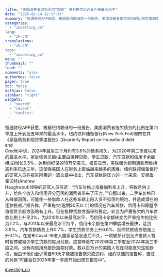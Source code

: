 ```yaml
---
title: "美国消费者财务困境“加剧” 债务拖欠达近五年来最高水平"
date: "2025-02-14 12:37:34"
summary: "智通财经APP获悉，根据纽约联储的一份报告，美国消费者拖欠债务的比例在第四季度上升到近五年来的最高..."
categories:
  - "investing_cn"
lang:
  - "zh-CN"
translations:
  - "zh-CN"
tags:
  - "investing_cn"
menu: ""
thumbnail: ""
lead: ""
comments: false
authorbox: false
pager: true
toc: false
mathjax: false
sidebar: "right"
widgets:
  - "search"
  - "recent"
  - "taglist"
---
```


智通财经APP获悉，根据纽约联储的一份报告，美国消费者拖欠债务的比例在第四季度上升到近五年来的最高水平。纽约联邦储备银行(New York Fed)周四在其《家庭债务和信贷季度报告》(Quarterly Report on Household debt   
and   
Credit)中说，2024年最后三个月约有3.6%的债务拖欠，为2020年第二季度以来的最高水平。家庭债务总额(主要由抵押贷款、学生贷款、汽车贷款和信用卡余额组成)增长0.5%，达到创纪录的18万亿美元。报告显示，美联储为抑制通胀而维持高利率已达三年，这使得美国人在财务上面临越来越多的困难。纽约联邦储备银行的研究人员在报告附带的一篇文章中指出，汽车贷款是压力的一个来源。安德鲁·霍沃特(Andrew   
Haughwout)领导的研究人员写道：“汽车价格上涨叠加利率上升，导致月供上升，给各个收入和信用评分范围的消费者带来了压力。”“自那以来，二手车价格已从峰值回落，可能使一些借款人在这些车辆上陷入资不抵债的境地，并造成潜在的还款挑战。”报告称，严重拖欠(逾期90天以上)的情况在汽车贷款、信用卡和房屋净值信贷余额方面略有上升，但在抵押贷款方面保持稳定。转变为严重拖欠的汽车贷款比例上升至3%，为2010年以来最高水平，而信用卡余额转变为严重拖欠的比例为7.2%，与2011年以来最高水平持平。信用卡余额在第四季度增长最快，达到3.9%。汽车贷款债务上升0.7%，学生贷款债务上升0.6%，抵押贷款债务勉强上升0.1%。在宣布Covid-19进入国家紧急状态后不久，一项联邦计划允许借款人暂时暂停或减少学生贷款的每月付款，这意味着在2020年第二季度至2024年第三季度之间，没有向信用局报告逾期付款。数以百万计的美国人现在可能拖欠这些款项，但由于他们至少需要90天才能被报告拖欠或违约，纽约联储的报告称，错过的付款“可能会在2025年第一季度开始出现在报告中”。

[investing_cn](https://cn.investing.com/news/stock-market-news/article-2671228)
